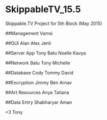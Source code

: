 # SkippableTV_15.5
Skippable.TV Project for 5th Block (May 2015)

##Management
Vamsi

##GUI
Alan Alex Jenli

##Server App
Tony Batu Noelle Kavya

##Network
Batu Tony Michelle

##Database
Cody Tommy David

##Encryption
Jimmy Ben Arnav

##Art Resources
Anya Tatiana

##Data Entry
Shabharyar Aman

<3 Tony
